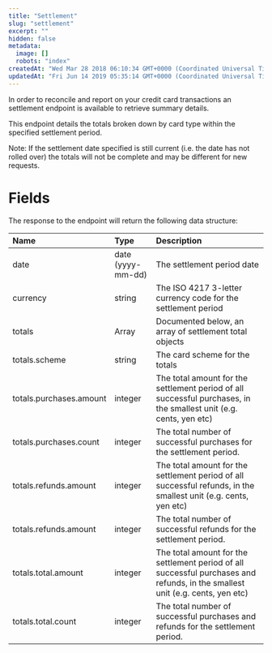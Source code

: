 ```yaml
---
title: "Settlement"
slug: "settlement"
excerpt: ""
hidden: false
metadata: 
  image: []
  robots: "index"
createdAt: "Wed Mar 28 2018 06:10:34 GMT+0000 (Coordinated Universal Time)"
updatedAt: "Fri Jun 14 2019 05:35:14 GMT+0000 (Coordinated Universal Time)"
---
```

In order to reconcile and report on your credit card transactions an settlement endpoint is available to retrieve summary details.

This endpoint details the totals broken down by card type within the specified settlement period.

Note: If the settlement date specified is still current (i.e. the date has not rolled over) the totals will not be complete and may be different for new requests.

# Fields

The response to the endpoint will return the following data structure:

| Name                    | Type              | Description                                                                                                                    |
| :---------------------- | :---------------- | :----------------------------------------------------------------------------------------------------------------------------- |
| date                    | date (yyyy-mm-dd) | The settlement period date                                                                                                     |
| currency                | string            | The ISO 4217 3-letter currency code for the settlement period                                                                  |
| totals                  | Array<Mixed>      | Documented below, an array of settlement total objects                                                                         |
| totals.scheme           | string            | The card scheme for the totals                                                                                                 |
| totals.purchases.amount | integer           | The total amount for the settlement period of all successful purchases, in the smallest unit (e.g. cents, yen etc)             |
| totals.purchases.count  | integer           | The total number of successful purchases for the settlement period.                                                            |
| totals.refunds.amount   | integer           | The total amount for the settlement period of all successful refunds, in the smallest unit (e.g. cents, yen etc)               |
| totals.refunds.amount   | integer           | The total number of successful refunds for the settlement period.                                                              |
| totals.total.amount     | integer           | The total amount for the settlement period of all successful purchases and refunds, in the smallest unit (e.g. cents, yen etc) |
| totals.total.count      | integer           | The total number of successful purchases and refunds for the settlement period.                                                |
